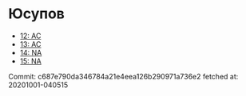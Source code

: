 # Юсупов
- [12: AC](12.md)
- [13: AC](13.md)
- [14: NA](14.md)
- [15: NA](15.md)

Commit: c687e790da346784a21e4eea126b290971a736e2
 fetched at: 20201001-040515
